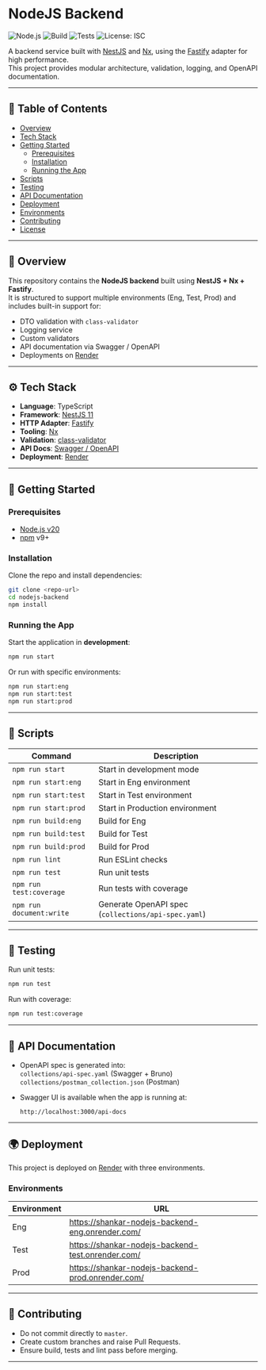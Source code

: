 # NodeJS Backend

![Node.js](https://img.shields.io/badge/node-%20v20-green)
![Build](https://img.shields.io/badge/build-passing-brightgreen)
![Tests](https://img.shields.io/badge/tests-passing-brightgreen)
![License: ISC](https://img.shields.io/badge/license-ISC-blue)

A backend service built with [NestJS](https://nestjs.com/) and [Nx](https://nx.dev/), using the [Fastify](https://fastify.dev/) adapter for high performance.  
This project provides modular architecture, validation, logging, and OpenAPI documentation.

---

## 📑 Table of Contents

- [Overview](-#overview)
- [Tech Stack](-#tech-stack)
- [Getting Started](-#getting-started)
  - [Prerequisites](-#prerequisites)
  - [Installation](-#installation)
  - [Running the App](-#running-the-app)
- [Scripts](-#scripts)
- [Testing](-#testing)
- [API Documentation](-#api-documentation)
- [Deployment](-#deployment)
- [Environments](-#environments)
- [Contributing](-#contributing)
- [License](-#license)

---

## 📌 Overview

This repository contains the **NodeJS backend** built using **NestJS + Nx + Fastify**.  
It is structured to support multiple environments (Eng, Test, Prod) and includes built-in support for:

- DTO validation with `class-validator`
- Logging service
- Custom validators
- API documentation via Swagger / OpenAPI
- Deployments on [Render](https://render.com)

---

## ⚙️ Tech Stack

- **Language**: TypeScript
- **Framework**: [NestJS 11](https://docs.nestjs.com/)
- **HTTP Adapter**: [Fastify](https://fastify.dev/)
- **Tooling**: [Nx](https://nx.dev/)
- **Validation**: [class-validator](https://github.com/typestack/class-validator)
- **API Docs**: [Swagger / OpenAPI](https://swagger.io/)
- **Deployment**: [Render](https://render.com)

---

## 🚀 Getting Started

### Prerequisites

- [Node.js v20](https://nodejs.org/)
- [npm](https://www.npmjs.com/) v9+

### Installation

Clone the repo and install dependencies:

```bash
git clone <repo-url>
cd nodejs-backend
npm install
```

### Running the App

Start the application in **development**:

```bash
npm run start
```

Or run with specific environments:

```bash
npm run start:eng
npm run start:test
npm run start:prod
```

---

## 📜 Scripts

| Command                | Description                                      |
|-------------------------|--------------------------------------------------|
| `npm run start`         | Start in development mode                        |
| `npm run start:eng`     | Start in Eng environment                         |
| `npm run start:test`    | Start in Test environment                        |
| `npm run start:prod`    | Start in Production environment                  |
| `npm run build:eng`     | Build for Eng                                    |
| `npm run build:test`    | Build for Test                                   |
| `npm run build:prod`    | Build for Prod                                   |
| `npm run lint`          | Run ESLint checks                                |
| `npm run test`          | Run unit tests                                   |
| `npm run test:coverage` | Run tests with coverage                          |
| `npm run document:write`| Generate OpenAPI spec (`collections/api-spec.yaml`) |

---

## 🧪 Testing

Run unit tests:

```bash
npm run test
```

Run with coverage:

```bash
npm run test:coverage
```

---

## 📖 API Documentation

- OpenAPI spec is generated into:  
  `collections/api-spec.yaml` (Swagger + Bruno)  
  `collections/postman_collection.json` (Postman)

- Swagger UI is available when the app is running at:  

  ```url
  http://localhost:3000/api-docs
  ```

---

## 🌍 Deployment

This project is deployed on [Render](https://render.com) with three environments.

### Environments

| Environment | URL                                                                 |
|-------------|---------------------------------------------------------------------|
| Eng         | <https://shankar-nodejs-backend-eng.onrender.com/>                    |
| Test        | <https://shankar-nodejs-backend-test.onrender.com/>                   |
| Prod        | <https://shankar-nodejs-backend-prod.onrender.com/>                   |

---

## 🤝 Contributing

- Do not commit directly to `master`.  
- Create custom branches and raise Pull Requests.  
- Ensure build, tests and lint pass before merging.

---
